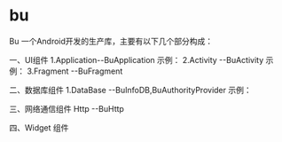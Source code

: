 # bu
Bu 一个Android开发的生产库，主要有以下几个部分构成：

 一、UI组件
  1.Application--BuApplication
      示例：
  2.Activity   --BuActivity
      示例：
  3.Fragment   --BuFragment
  
二、数据库组件
  1.DataBase   --BuInfoDB,BuAuthorityProvider
      示例：

三、网络通信组件
    Http      --BuHttp
    
四、Widget 组件

  
